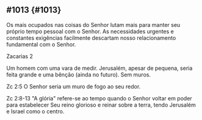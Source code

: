 ## #1013 {#1013}

Os mais ocupados nas coisas do Senhor lutam mais para manter seu próprio tempo pessoal com o Senhor. As necessidades urgentes e constantes exigências facilmente descartam nosso relacionamento fundamental com o Senhor.

Zacarias 2

Um homem com uma vara de medir. Jerusalém, apesar de pequena, seria feita grande e uma bênção (ainda no futuro). Sem muros.

Zc 2:5 O Senhor seria um muro de fogo ao seu redor.

Zc 2:8-13 &quot;A glória&quot; refere-se ao tempo quando o Senhor voltar em poder para estabelecer Seu reino glorioso e reinar sobre a terra, tendo Jerusalém e Israel como o centro.